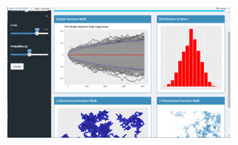 
![http://url/to/img.png](https://github.com/JulioCesarMS/StochasticProcesses/blob/main/ShinyProject/images/SRW2.png)
